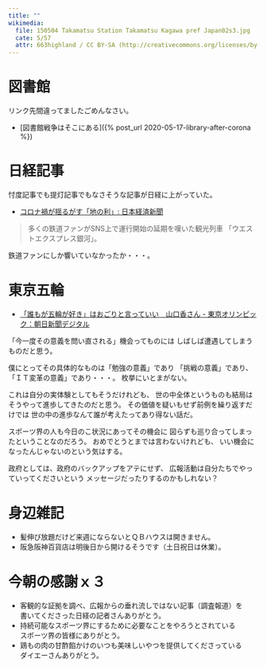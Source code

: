 ```yaml
---
title: ""
wikimedia:
  file: 150504 Takamatsu Station Takamatsu Kagawa pref Japan02s3.jpg
  cate: 5/57
  attr: 663highland / CC BY-SA (http://creativecommons.org/licenses/by-sa/3.0/)
---
```

# 図書館

リンク先間違ってましたごめんなさい。

* [図書館戦争はそこにある]({% post_url 2020-05-17-library-after-corona %})


# 日経記事

忖度記事でも提灯記事でもなさそうな記事が日経に上がっていた。

* [コロナ禍が揺るがす「地の利」: 日本経済新聞](https://www.nikkei.com/article/DGXMZO59161500V10C20A5000000/)

> 多くの鉄道ファンがSNS上で運行開始の延期を嘆いた観光列車
> 「ウエストエクスプレス銀河」。

鉄道ファンにしか響いていなかったか・・・。


# 東京五輪

* [「誰もが五輪が好き」はおごりと言っていい　山口香さん - 東京オリンピック：朝日新聞デジタル](https://digital.asahi.com/articles/ASN5J4JYJN59UTQP014.html)

「今一度その意義を問い直される」機会ってものには
しばしば遭遇してしまうものだと思う。

僕にとってその具体的なものは「勉強の意義」であり
「挑戦の意義」であり、「ＩＴ変革の意義」であり・・・。
枚挙にいとまがない。

これは自分の実体験としてもそうだけれども、
世の中全体というものも結局はそうやって進歩してきたのだと思う。
その価値を疑いもせず前例を繰り返すだけでは
世の中の進歩なんて誰が考えたってあり得ない話だ。

スポーツ界の人も今日のこ状況にあってその機会に
図らずも巡り合ってしまったということなのだろう。
おめでとうとまでは言わないけれども、
いい機会になったんじゃないのという気はする。

政府としては、政府のバックアップをアテにせず、
広報活動は自分たちでやっていってくださいという
メッセージだったりするのかもしれない？


# 身辺雑記

* 髪伸び放題だけど来週にならないとＱＢハウスは開きません。
* 阪急阪神百貨店は明後日から開けるそうです（土日祝日は休業）。


# 今朝の感謝ｘ３

* 客観的な証拠を調べ、広報からの垂れ流しではない記事（調査報道）を  
  書いてくださった日経の記者さんありがとう。
* 持続可能なスポーツ界にするために必要なことをやろうとされている  
  スポーツ界の皆様にありがとう。
* 鶏もの肉の甘酢餡かけのいつも美味しいやつを提供してくださっている  
  ダイエーさんありがとう。

